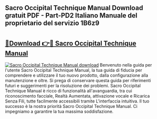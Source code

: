 ## Sacro Occipital Technique Manual Download gratuit PDF - Part-PD2 Italiano Manuale del proprietario del servizio 1B6z9

# <h2><a href="http://dfgfqp.blite.top/?on=Sacro+Occipital+Technique+Manual">🔗Download 👉🔴 Sacro Occipital Technique Manual</a></h2>

[![Sacro Occipital Technique Manual download](https://i.imgur.com/lujVjoI.png)](http://dfgfqp.blite.top/?on=Sacro+Occipital+Technique+Manual)
Benvenuto nella guida per l'utente Sacro Occipital Technique Manual, la tua guida di fiducia per comprendere e utilizzare il tuo nuovo prodotto, dalla configurazione alla manutenzione e oltre. Si prega di conservare questa guida per riferimenti futuri e suggerimenti per la risoluzione dei problemi. Sacro Occipital Technique Manual è ricco di funzionalità all'avanguardia, tra cui riconoscimento facciale, Realtà Aumentata, attivazione vocale e Ricarica Senza Fili, tutte facilmente accessibili tramite L'interfaccia intuitiva. Il tuo successo è la nostra priorità Sacro Occipital Technique Manual. Ci impegniamo a garantire la tua massima soddisfazione.
